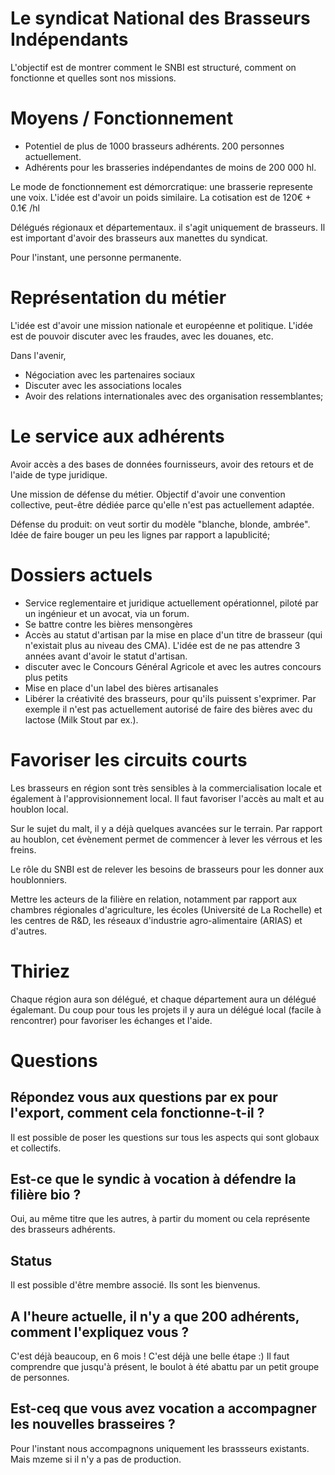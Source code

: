 # Le syndicat National des Brasseurs Indépendants

L'objectif est de montrer comment le SNBI est structuré, comment on fonctionne
et quelles sont nos missions.

# Moyens  / Fonctionnement

- Potentiel de plus de 1000 brasseurs adhérents. 200 personnes actuellement.
- Adhérents pour les brasseries indépendantes de moins de 200 000 hl.

Le mode de fonctionnement est démorcratique: une brasserie represente une voix.
L'idée est d'avoir un poids similaire.
La cotisation est de 120€ + 0.1€ /hl

Délégués régionaux et départementaux. il s'agit uniquement de brasseurs.
Il est important d'avoir des brasseurs aux manettes du syndicat.

Pour l'instant, une personne permanente.

# Représentation du métier

L'idée est d'avoir une mission nationale et européenne et politique.
L'idée est de pouvoir discuter avec les fraudes, avec les douanes, etc.

Dans l'avenir,
- Négociation avec les partenaires sociaux
- Discuter avec les associations locales
- Avoir des relations internationales avec des organisation ressemblantes;

# Le service aux adhérents

Avoir accès a des bases de données fournisseurs, avoir des retours et de l'aide
de type juridique.

Une mission de défense du métier. Objectif d'avoir une convention collective,
peut-être dédiée parce qu'elle n'est pas actuellement adaptée.

Défense du produit: on veut sortir du modèle "blanche, blonde, ambrée".
Idée de faire bouger un peu les lignes par rapport a lapublicité;

# Dossiers actuels

- Service reglementaire et juridique actuellement opérationnel, piloté par un
ingénieur et un avocat, via un forum.
- Se battre  contre les bières mensongères
- Accès au statut d'artisan par la mise en place d'un titre de brasseur (qui
  n'existait plus au niveau des CMA). L'idée est de ne pas attendre 3 années
  avant d'avoir le statut d'artisan.
- discuter avec le Concours Général Agricole et avec les autres concours plus
  petits
- Mise en place d'un label des bières artisanales
- Libérer la créativité des brasseurs, pour qu'ils puissent s'exprimer. Par
  exemple il n'est pas actuellement autorisé de faire des bières avec du
  lactose (Milk Stout par ex.).

# Favoriser les circuits courts

Les brasseurs en région sont très sensibles à la commercialisation locale et
également à l'approvisionnement local. Il faut favoriser l'accès au malt et au
houblon local.

Sur le sujet du malt, il y a déjà quelques avancées sur le terrain.
Par rapport au houblon, cet évènement permet de commencer à lever les vérrous
et les freins.

Le rôle du SNBI est de relever les besoins de brasseurs pour les donner aux
houblonniers.

Mettre les acteurs de la filière en relation, notamment par rapport aux chambres
régionales d'agriculture, les écoles (Université de La Rochelle) et les centres
de R&D, les réseaux d'industrie agro-alimentaire (ARIAS) et d'autres.

# Thiriez

Chaque région aura son délégué, et chaque département aura un délégué égalemant.
Du coup pour tous les projets il y aura un délégué local (facile à rencontrer)
pour favoriser les échanges et l'aide.

# Questions

## Répondez vous aux questions par ex pour l'export, comment cela fonctionne-t-il ?

Il est possible de poser les questions sur tous les aspects qui sont globaux
et collectifs.

## Est-ce que le syndic à vocation à défendre la filière bio ?

Oui, au même titre que les autres, à partir du moment ou cela représente des brasseurs adhérents.

## Status

Il est possible d'être membre associé. Ils sont les bienvenus.

## A l'heure actuelle, il n'y a que 200 adhérents, comment l'expliquez vous ?

C'est déjà beaucoup, en 6 mois ! C'est déjà une belle étape :) Il faut comprendre
que jusqu'à présent, le boulot à été abattu par un petit groupe de personnes.

## Est-ceq que vous avez vocation a accompagner les nouvelles brasseires ?

Pour l'instant nous accompagnons uniquement les brassseurs existants. Mais mzeme si il n'y a pas de production.
